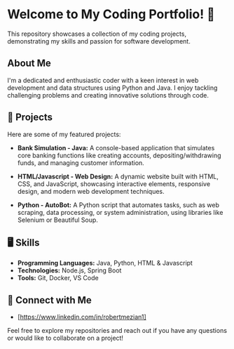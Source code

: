# Welcome to My Coding Portfolio! 👋

This repository showcases a collection of my coding projects, demonstrating my skills and passion for software development. 

## About Me

I'm a dedicated and enthusiastic coder with a keen interest in web development and data structures using Python and Java. I enjoy tackling challenging problems and creating innovative solutions through code.


## 📒 Projects 

Here are some of my featured projects:

*   **Bank Simulation - Java:** A console-based application that simulates core banking functions like creating accounts, depositing/withdrawing funds, and managing customer information.
   
*   **HTML/Javascript - Web Design:** A dynamic website built with HTML, CSS, and JavaScript, showcasing interactive elements, responsive design, and modern web development techniques.
  
*   **Python - AutoBot:** A Python script that automates tasks, such as web scraping, data processing, or system administration, using libraries like Selenium or Beautiful Soup.
  

## 🖥️ Skills

*   **Programming Languages:** Java, Python, HTML & Javascript
*   **Technologies:** Node.js, Spring Boot
*   **Tools:** Git, Docker, VS Code

## 📝 Connect with Me

*   [https://www.linkedin.com/in/robertmezian1]

Feel free to explore my repositories and reach out if you have any questions or would like to collaborate on a project!
